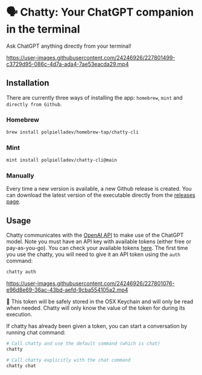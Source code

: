 # 🗣️ Chatty: Your ChatGPT companion in the terminal

Ask ChatGPT anything directly from your terminal!

https://user-images.githubusercontent.com/24246926/227801499-c3729d95-086c-4d7a-ada4-7ae53eacda29.mp4

## Installation

There are currently three ways of installing the app: `homebrew`, `mint` and `directly from Github`.

### Homebrew

```bash
brew install polpielladev/homebrew-tap/chatty-cli
```

### Mint

```bash
mint install polpielladev/chatty-cli@main
```

### Manually

Every time a new version is available, a new Github release is created. You can download the latest version of the executable directly from the [releases page](https://github.com/polpielladev/chatty-cli/releases).

## Usage

Chatty communicates with the [OpenAI API]() to make use of the ChatGPT model. Note you must have an API key with available tokens (either free or pay-as-you-go). You can check your available tokens [here](https://platform.openai.com/account/usage). The first time you use the chatty, you will need to give it an API token using the `auth` command:

```bash
chatty auth
```

https://user-images.githubusercontent.com/24246926/227801076-e96d8e69-36ac-43bd-aefd-9cba554105a2.mp4

🔐 This token will be safely stored in the OSX Keychain and will only be read when needed. Chatty will only know the value of the token for during its execution.

If chatty has already been given a token, you can start a conversation by running chat command:

```bash
# Call chatty and use the default command (which is chat)
chatty

# Call chatty explicitly with the chat command
chatty chat
```
